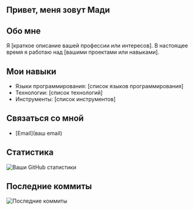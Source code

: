 ## Привет, меня зовут Мади

## Обо мне

Я [краткое описание вашей профессии или интересов]. В настоящее время я работаю над [вашими проектами или навыками].

## Мои навыки

- Языки программирования: [список языков программирования]
- Технологии: [список технологий]
- Инструменты: [список инструментов]

## Связаться со мной

- [Email](ваш email)

## Статистика

![Ваши GitHub статистики](https://github-readme-stats.vercel.app/api?username=MadiAbulkanov&show_icons=true&theme=radical)

## Последние коммиты

![Последние коммиты](https://github-readme-streak-stats.herokuapp.com/?user=MadiAbulkanov&theme=radical)
